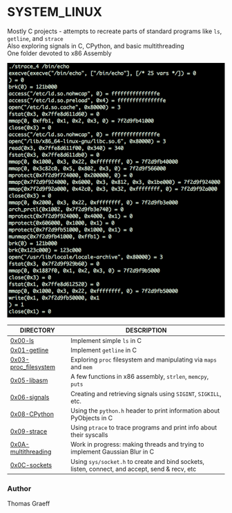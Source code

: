 # SYSTEM_LINUX

Mostly C projects - attempts to recreate parts of standard programs like `ls`, `getline`, and `strace`  
Also exploring signals in C, CPython, and basic multithreading  
One folder devoted to x86 Assembly

![strace](images/strace_ss.png?raw=true "Strace")

DIRECTORY | DESCRIPTION
----|----
[0x00-ls](./0x00-ls) | Implement simple `ls` in C
[0x01-getline](./0x01-getline) | Implement `getline` in C
[0x03-proc_filesystem](./0x03-proc_filesystem) | Exploring `proc` filesystem and manipulating via `maps` and `mem`
[0x05-libasm](./0x05-libasm) | A few functions in x86 assembly, `strlen`, `memcpy`, `puts`
[0x06-signals](./0x06-signals) | Creating and retrieving signals using `SIGINT`, `SIGKILL`, etc.
[0x08-CPython](./0x08_CPython) | Using the `python.h` header to print information about PyObjects in C
[0x09-strace](./0x09-strace) | Using `ptrace` to trace programs and print info about their syscalls
[0x0A-multithreading](./0x0A-multithreading) | Work in progress: making threads and trying to implement Gaussian Blur in C
[0x0C-sockets](./0x0C-sockets) | Using `sys/socket.h` to create and bind sockets, listen, connect, and accept, send & recv, etc

### Author
Thomas Graeff
